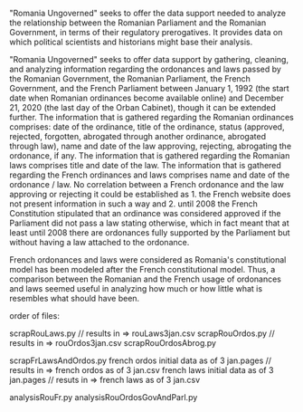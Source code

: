 "Romania Ungoverned" seeks to offer the data support needed to analyze the relationship between the Romanian Parliament and the Romanian Government, in terms of their regulatory prerogatives. It provides data on which political scientists and historians might base their analysis. 

"Romania Ungoverned" seeks to offer data support by gathering, cleaning, and analyzing information regarding the ordonances and laws passed by the Romanian Government, the Romanian Parliament, the French Government, and the French Parliament between January 1, 1992 (the start date when Romanian ordinances become available online) and December 21, 2020 (the last day of the Orban Cabinet), though it can be extended further. 
The information that is gathered regarding the Romanian ordinances comprises: date of the ordinance, title of the ordinance, status (approved, rejected, forgotten, abrogated through another ordinance, abrogated through law), name and date of the law approving, rejecting, abrogating the ordonance, if any. 
The information that is gathered regarding the Romanian laws comprises title and date of the law.
The information that is gathered regarding the French ordinances and laws comprises name and date of the ordonance / law. No correlation between a French ordonance and the law approving or rejecting it could be established as 1. the French website does not present information in such a way and 2. until 2008 the French Constitution stipulated that an ordinance was considered approved if the Parliament did not pass a law stating otherwise, which in fact meant that at least until 2008 there are ordonances fully supported by the Parliament but without having a law attached to the ordonance. 

French ordonances and laws were considered as Romania's constitutional model has been modeled after the French constitutional model. Thus, a comparison between the Romanian and the French usage of ordonances and laws seemed useful in analyzing how much or how little what is resembles what should have been.

order of files:

scrapRouLaws.py // results in => rouLaws3jan.csv
scrapRouOrdos.py // results in => rouOrdos3jan.csv
scrapRouOrdosAbrog.py

scrapFrLawsAndOrdos.py
french ordos initial data as of 3 jan.pages // results in => french ordos as of 3 jan.csv
french laws initial data as of 3 jan.pages // resuts in => french laws as of 3 jan.csv

analysisRouFr.py
analysisRouOrdosGovAndParl.py

 